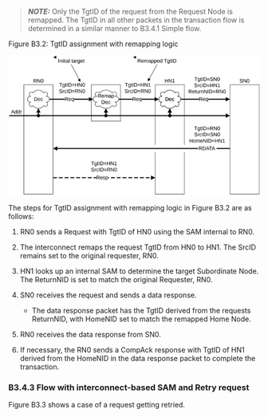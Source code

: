 > **_NOTE:_** Only the TgtID of the request from the Request Node is remapped. The TgtID in all other packets in the transaction flow is determined in a similar manner to B3.4.1 Simple flow.

Figure B3.2: TgtID assignment with remapping logic

![Image](page_176/image_000000_773c1a610254832ec4993e482dffacafeac4f518b39ff3bdd3d54013baec3311.png)

The steps for TgtID assignment with remapping logic in Figure B3.2 are as follows:

1. RN0 sends a Request with TgtID of HN0 using the SAM internal to RN0.
2. The interconnect remaps the request TgtID from HN0 to HN1. The SrcID remains set to the original requester, RN0.
3. HN1 looks up an internal SAM to determine the target Subordinate Node. The ReturnNID is set to match the original Requester, RN0.
4. SN0 receives the request and sends a data response.

    - The data response packet has the TgtID derived from the requests ReturnNID, with HomeNID set to match the remapped Home Node.

5. RN0 receives the data response from SN0.
6. If necessary, the RN0 sends a CompAck response with TgtID of HN1 derived from the HomeNID in the data response packet to complete the transaction.

### B3.4.3 Flow with interconnect-based SAM and Retry request

Figure B3.3 shows a case of a request getting retried.